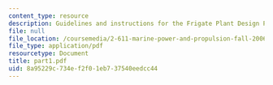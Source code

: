 ```yaml
---
content_type: resource
description: Guidelines and instructions for the Frigate Plant Design Project.
file: null
file_location: /coursemedia/2-611-marine-power-and-propulsion-fall-2006/8a95229c734ef2f01eb737540eedcc44_part1.pdf
file_type: application/pdf
resourcetype: Document
title: part1.pdf
uid: 8a95229c-734e-f2f0-1eb7-37540eedcc44
---
```

